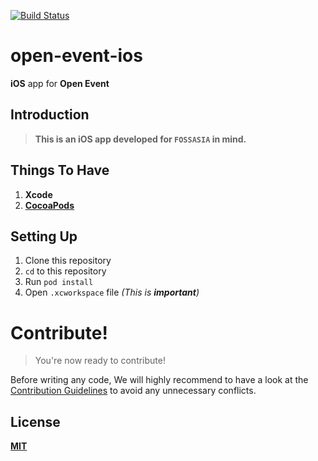 [![Build Status](https://travis-ci.org/fossasia/open-event-ios.svg?branch=development)](https://travis-ci.org/fossasia/open-event-ios)

# open-event-ios
**iOS** app for **Open Event**

## Introduction
> **This is an iOS app developed for `FOSSASIA` in mind.**

## Things To Have
1. **Xcode**
2. **[CocoaPods](http://cocoapods.org/)**

## Setting Up
1. Clone this repository
2. `cd` to this repository
3. Run `pod install`
4. Open `.xcworkspace` file *(This is **important**)*

# Contribute!

> You're now ready to contribute!

Before writing any code, We will highly recommend to have a look at the [Contribution Guidelines](CONTRIBUTING.md) to avoid any unnecessary conflicts.

## License
**[MIT](LICENSE)**
